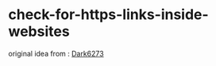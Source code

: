 # check-for-https-links-inside-websites

original idea from : [Dark6273](https://github.com/Dark6273)

